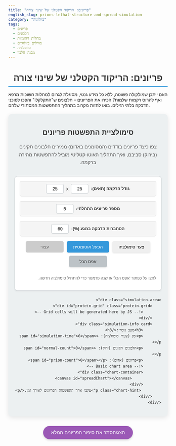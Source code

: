 ```yaml
---
title: "פריונים: הריקוד הקטלני של שינוי צורה"
english_slug: prions-lethal-structure-and-spread-simulation
category: "ביולוגיה"
tags:
  - פריונים
  - חלבונים
  - מחלות זיהומיות
  - מודלים ביולוגיים
  - סימולציה
  - מבנה חלבון
---
```

<h1>פריונים: הריקוד הקטלני של שינוי צורה</h1>
<p>האם ייתכן שמולקולה פשוטה, ללא כל מידע גנטי, מסוגלת לגרום למחלות חשוכות מרפא ואף להרוס רקמות שלמות? הכירו את הפריונים – חלבונים ש"התקלקלו" והפכו לסוכני הדבקה בלתי רגילים. בואו לחזות מקרוב בתהליך ההתפשטות המסתורי שלהם.</p>

<div id="app-container">
    <h2>סימולציית התפשטות פריונים</h2>
    <p class="simulation-intro">צפו כיצד פריונים בודדים (המסומנים באדום) ממירים חלבונים תקינים (בירוק) סביבם, ואיך התהליך האוטו-קטליטי מוביל להתפשטות מהירה ברקמה.</p>
    <div class="simulation-controls card">
        <div class="control-group">
            <label for="grid-size">גודל הרקמה (תאים):</label>
            <input type="number" id="grid-size" value="25" min="10" max="50" step="5">x
            <input type="number" id="grid-size-y" value="25" min="10" max="50" step="5">
        </div>
        <div class="control-group">
            <label for="initial-prions">מספר פריונים התחלתי:</label>
            <input type="number" id="initial-prions" value="5" min="1" max="20">
        </div>
        <div class="control-group">
            <label for="conversion-rate">הסתברות הדבקה במגע (%):</label>
            <input type="number" id="conversion-rate" value="60" min="10" max="100" step="5">
        </div>
         <div class="button-group">
            <button id="start-simulation" class="action-button">צעד סימולציה</button>
            <button id="run-simulation" class="action-button primary">הפעל אוטומטית</button>
            <button id="stop-simulation" class="action-button" disabled>עצור</button>
            <button id="reset-simulation" class="action-button secondary">אפס הכל</button>
         </div>
          <p class="reset-hint">לחצו על כפתור 'אפס הכל' או שנה פרמטר כדי להתחיל סימולציה חדשה.</p>
    </div>

    <div class="simulation-area">
        <div id="protein-grid" class="protein-grid">
            <!-- Grid cells will be generated here by JS -->
        </div>
        <div class="simulation-info card">
            <h3>מצב נוכחי:</h3>
            <p>זמן (צעדי סימולציה): <span id="simulation-time">0</span></p>
            <p>חלבונים תקינים (ירוק): <span id="normal-count">0</span></p>
            <p>פריונים (אדום): <span id="prion-count">0</span></p>
            <!-- Basic chart area -->
            <div class="chart-container">
                 <canvas id="spreadChart"></canvas>
            </div>
             <p class="chart-hint">עקבו אחר התפשטות הפריונים לאורך זמן.</p>
        </div>
    </div>
</div>

<style>
    :root {
        --primary-color: #3498db; /* Blue */
        --primary-dark: #2980b9;
        --secondary-color: #9b59b6; /* Purple */
        --secondary-dark: #8e44ad;
        --normal-protein: #2ecc71; /* Emerald green */
        --prion-protein: #e74c3c; /* Alizarin red */
        --background-color: #ecf0f1; /* Light grey */
        --card-background: #ffffff; /* White */
        --text-color: #333;
        --border-color: #bdc3c7; /* Silver */
        --grid-border: #7f8c8d; /* Asbestos */
    }

    #app-container {
        font-family: 'Arial', sans-serif;
        line-height: 1.6;
        margin: 20px auto;
        max-width: 960px; /* Increased max-width slightly */
        direction: rtl;
        text-align: right;
        padding: 20px;
        background-color: var(--background-color);
        border-radius: 10px;
        box-shadow: 0 4px 15px rgba(0, 0, 0, 0.1);
    }

    h1, h2, h3 {
        text-align: center;
        color: var(--text-color);
        margin-bottom: 15px;
    }

    h1 {
        font-size: 2em;
        border-bottom: 2px solid var(--primary-color);
        padding-bottom: 10px;
    }

    h2 {
         font-size: 1.6em;
         margin-top: 20px;
    }

     .simulation-intro {
         text-align: center;
         margin-bottom: 30px;
         font-size: 1.1em;
         color: #555;
     }

    .card {
        background-color: var(--card-background);
        border: 1px solid var(--border-color);
        border-radius: 8px;
        padding: 15px;
        margin-bottom: 20px;
        box-shadow: 0 2px 5px rgba(0, 0, 0, 0.08);
    }

    .simulation-controls {
        display: flex;
        flex-wrap: wrap;
        gap: 15px;
        justify-content: center;
        align-items: center;
    }

    .control-group {
        display: flex;
        align-items: center;
        gap: 8px;
        background-color: #f5f5f5;
        padding: 8px 12px;
        border-radius: 5px;
        border: 1px solid #ddd;
    }

    .simulation-controls label {
        font-weight: bold;
        color: var(--text-color);
        font-size: 0.95em;
    }

    .simulation-controls input[type="number"] {
        width: 55px;
        padding: 6px;
        border: 1px solid var(--border-color);
        border-radius: 4px;
        font-size: 1em;
        text-align: center;
        -moz-appearance: textfield; /* Remove Firefox spinner */
    }
     .simulation-controls input[type="number"]::-webkit-outer-spin-button,
     .simulation-controls input[type="number"]::-webkit-inner-spin-button {
        -webkit-appearance: none; /* Remove Chrome/Safari spinner */
        margin: 0;
     }

    .button-group {
        display: flex;
        gap: 10px;
        flex-wrap: wrap;
        justify-content: center;
    }

    .action-button {
        padding: 10px 20px;
        border: none;
        border-radius: 5px;
        cursor: pointer;
        font-size: 1em;
        transition: background-color 0.3s ease, transform 0.1s ease;
        box-shadow: 0 2px 4px rgba(0, 0, 0, 0.1);
        min-width: 120px; /* Ensure consistent button width */
        text-align: center;
    }

    .action-button:hover:not(:disabled) {
        transform: translateY(-1px);
        box-shadow: 0 4px 6px rgba(0, 0, 0, 0.15);
    }

    .action-button:active:not(:disabled) {
        transform: translateY(0);
        box-shadow: 0 1px 2px rgba(0, 0, 0, 0.1);
    }

     .primary {
         background-color: var(--primary-color);
         color: white;
     }
     .primary:hover:not(:disabled) {
         background-color: var(--primary-dark);
     }

     .secondary {
         background-color: var(--border-color);
         color: var(--text-color);
     }
      .secondary:hover:not(:disabled) {
         background-color: #aeb6bf;
     }


     .action-button:disabled {
        background-color: #cccccc;
        color: #666666;
        cursor: not-allowed;
        box-shadow: none;
        transform: none;
     }

    .simulation-area {
        display: flex;
        flex-direction: column;
        gap: 30px;
        align-items: center;
    }

    .protein-grid {
        display: grid;
        border: 2px solid var(--grid-border);
        margin: 0 auto;
        background-color: var(--card-background);
        box-shadow: inset 0 0 8px rgba(0, 0, 0, 0.1);
        transition: border-color 0.3s ease;
    }

     .protein-grid:hover {
         border-color: var(--primary-color);
     }

    .grid-cell {
        width: 18px; /* Slightly larger cells */
        height: 18px; /* Slightly larger cells */
        border: 1px dotted #eee; /* Subtle separator */
        box-sizing: border-box;
        cursor: pointer; /* Indicate interactivity */
        transition: background-color 0.5s ease, transform 0.2s ease; /* Smooth color change + pulse effect */
    }

    .grid-cell.normal {
        background-color: var(--normal-protein);
    }

    .grid-cell.prion {
        background-color: var(--prion-protein);
    }

     .grid-cell.converting {
         animation: pulse-prion 0.6s ease-out; /* Animation for conversion */
     }

     @keyframes pulse-prion {
         0% { transform: scale(1); opacity: 1; }
         50% { transform: scale(1.2); opacity: 0.8; background-color: orange; } /* Temporary color during conversion */
         100% { transform: scale(1); opacity: 1; }
     }


    .simulation-info {
        text-align: center;
        font-size: 1.05em;
        width: 100%;
        max-width: 400px; /* Limit info box width */
    }

    .simulation-info p {
        margin: 8px 0;
        padding: 3px;
        border-bottom: 1px dashed #eee;
    }
     .simulation-info p:last-child {
         border-bottom: none;
     }

    .simulation-info span {
        font-weight: bold;
        color: var(--primary-dark);
    }

    .chart-container {
        margin-top: 20px;
        width: 100%; /* Use full width of info box */
        max-width: 380px; /* Max width for the chart itself */
        margin-left: auto;
        margin-right: auto;
        background-color: #fff;
        padding: 10px;
        border-radius: 5px;
        box-shadow: 0 1px 3px rgba(0,0,0,0.05);
    }
     .chart-hint {
         font-size: 0.9em;
         color: #666;
         margin-top: 15px;
         text-align: center;
     }
      .reset-hint {
         font-size: 0.9em;
         color: #666;
         margin-top: 10px;
         text-align: center;
         width: 100%; /* Take full width in flex container */
      }


    #explanation-button {
        display: block;
        width: fit-content;
        margin: 30px auto 20px auto;
        padding: 12px 25px;
        font-size: 1.1em;
        border: none;
        border-radius: 25px; /* Pill shape */
        cursor: pointer;
        background-color: var(--secondary-color);
        color: white;
        transition: background-color 0.3s ease, transform 0.1s ease;
        box-shadow: 0 3px 6px rgba(0, 0, 0, 0.15);
    }

    #explanation-button:hover {
        background-color: var(--secondary-dark);
        transform: translateY(-1px);
        box-shadow: 0 4px 8px rgba(0, 0, 0, 0.2);
    }
     #explanation-button:active {
         transform: translateY(0);
         box-shadow: 0 1px 3px rgba(0, 0, 0, 0.1);
     }


    #explanation {
        margin-top: 20px;
        padding: 20px;
        border: 1px solid var(--border-color);
        border-radius: 8px;
        background-color: var(--card-background);
        box-shadow: 0 2px 5px rgba(0, 0, 0, 0.08);
        display: none; /* Initially hidden */
    }

    #explanation h3 {
        color: var(--primary-dark);
        margin-top: 20px;
        margin-bottom: 10px;
        border-bottom: 1px solid var(--border-color);
        padding-bottom: 5px;
        font-size: 1.3em;
    }
    #explanation h3:first-child {
         margin-top: 0;
    }

     #explanation p {
         margin-bottom: 15px;
         color: #555;
     }

    @media (min-width: 768px) {
        .simulation-area {
            flex-direction: row;
            align-items: flex-start; /* Align items to the top */
            justify-content: center;
        }

        .protein-grid {
            flex-shrink: 0; /* Prevent grid from shrinking */
        }

        .simulation-info {
             flex-grow: 1; /* Allow info box to take remaining space */
             margin-right: 20px; /* Add space between grid and info */
             max-width: 300px; /* Smaller info box on wider screens */
        }
         .chart-container {
             max-width: none; /* Allow chart to use info box width */
         }
         .control-group {
             flex-grow: 1; /* Allow controls to grow */
             justify-content: center;
         }
          .button-group {
             width: 100%; /* Buttons take full width */
          }
           .reset-hint {
             text-align: right;
           }
    }

     @media (max-width: 767px) {
         .simulation-area {
             flex-direction: column;
         }
          .simulation-info {
             width: 100%;
             max-width: none; /* Remove max width on small screens */
          }
     }


</style>

<button id="explanation-button">הצג/הסתר את סיפור הפריונים המלא</button>

<div id="explanation">
    <h3>מהו פריון? מולקולה רגילה שהפכה למשנה צורה קטלני.</h3>
    <p>פריונים (Prions) הם חלבונים שאיבדו את צורתם התקינה וקיבלו מבנה מרחבי שגוי, שהופך אותם למסוכנים במיוחד. בניגוד לווירוסים או חיידקים שמכילים חומר גנטי, פריונים הם "אנומליה ביולוגית" – הם גורמים למחלות קטלניות אך ורק באמצעות שינוי צורתם. דמיינו מפתח ששינה את צורתו ומסוגל כעת "לשבור" מנעולים אחרים במקום לפתוח אותם, וגרוע מכך – לגרום למפתחות תקינים ליד ל"הישבר" גם כן.</p>

    <h3>החלבון התמים PrP: מבנה תקין (PrP<sup>C</sup>) מול מבנה פתולוגי (PrP<sup>Sc</sup>).</h3>
    <p>מקור הפריונים הוא חלבון טבעי, PrP (Prion Protein), שנמצא בגופנו ובגופי יונקים רבים, בעיקר בתאי מוח ועצב. במצבו התקין והמועיל (PrP<sup>C</sup>), יש לו מבנה מסוים הכולל "סלילים" (אלפא-הליקס). אולם, בתנאים מסוימים (שעדיין נחקרים), חלבון זה יכול לשנות את צורתו למבנה פתולוגי (PrP<sup>Sc</sup>), הכולל בעיקר "משטחים מקופלים" (בטא-שיטס). רצף חומצות האמינו בשני המצבים זהה, רק הקיפול שונה לגמרי. שינוי זה לא רק הורס את תפקוד החלבון המקורי, אלא הופך אותו לעמיד במיוחד לפירוק ומעניק לו יכולת "להדביק".</p>

    <h3>מנגנון ההמרה: כיצד פריון אחד בורא "צבא" של פריונים אחרים.</h3>
    <p>כאן טמונה הייחודיות המפחידה של הפריונים. כאשר פריון פתולוגי (PrP<sup>Sc</sup>) בא במגע פיזי עם חלבון PrP תקין (PrP<sup>C</sup>), הוא כופה עליו שינוי צורה. ה-PrP<sup>C</sup> התמים משנה את הקיפול שלו והופך גם הוא לפריון (PrP<sup>Sc</sup>). התהליך הוא אוטו-קטליטי: כל פריון חדש שנוצר מסוגל כעת להמיר חלבונים תקינים נוספים. זהו אפקט דומינו מולקולרי בלתי ניתן לעצירה, ללא צורך בחומר גנטי כלשהו.</p>

    <h3>התפשטות ונזק: אגרגטים קטלניים והרס המוח.</h3>
    <p>כשהפריונים מתרבים, הם לא רק ממירים חלבונים תקינים, אלא גם נוטים להתאגד יחד ליצירת מצבורים (אגרגטים או פיברילים) גדולים ועמידים במיוחד. מצבורים אלו גדלים ומתפשטים בתוך התא ובין תאים. הצטברות אגרגטים פריוניים, בעיקר בתאי מוח, גורמת נזק קשה: היא פוגעת בתפקוד התקין של התא, מובילה להיווצרות חללים מיקרוסקופיים ברקמה (מה שמעניק לה מראה ספוגי אופייני), גורמת לאובדן תאי עצב ולתגובה דלקתית. הנזק המצטבר פוגע במערכת העצבים ומוביל לתסמינים נוירולוגיים קשים ופטאליים.</p>

    <h3>דוגמאות למחלות פריוניות: מ"פרה משוגעת" למחלת קרויצפלד-יעקב.</h3>
    <p>מחלות פריוניות, הידועות גם בשם TSEs (Transmissible Spongiform Encephalopathies), הן נדירות באדם אך תמיד קטלניות. המוכרת ביותר היא מחלת קרויצפלד-יעקב (CJD), שיכולה להופיע באופן ספורדי, גנטי או נרכש. וריאנט חדש של CJD (vCJD) קושר בסוף המאה ה-20 למחלת הפרה המשוגעת (BSE) בבקר, שנגרמה ככל הנראה מאכילת מזון שהכיל רקמות מבעלי חיים נגועים. מחלות פריוניות נוספות כוללות סקרפי בכבשים ו-CWD באיילים.</p>

    <h3>האתגר הגדול: מדוע פריונים כמעט בלתי ניתנים לעצירה ולריפוי.</h3>
    <p>הטיפול במחלות פריוניות הוא אתגר עצום: הפריונים מבוססים על חלבון טבעי של הגוף, ולכן מערכת החיסון לא מזהה אותם כ"זרים" ואינה תוקפת אותם ביעילות. הם עמידים להפליא בפני שיטות סטנדרטיות לחיטוי (חום, קרינה, כימיקלים רבים) שמחסלות חיידקים ווירוסים. ברגע שהתסמינים מופיעים, הנזק המוחי לרוב בלתי הפיך. נכון להיום, אין טיפול יעיל שיכול לעצור את התקדמות המחלה, והיא מובילה בהכרח למוות.</p>

    <h3>סימולציות ומודלים: הצצה אל הדינמיקה הנסתרת.</h3>
    <p>כמו הסימולציה שבה התנסיתם, מודלים חישוביים עוזרים לנו להמחיש ולהבין את הדינמיקה של התפשטות הפריונים בקנה מידה גדול יותר. הם מדגימים כיצד שינויים בפרמטרים התחלתיים (כמו מספר פריונים ראשוני או קצב ההמרה) יכולים להשפיע דרמטית על מהירות ההתפשטות ועל הסיכוי להגיע למצב בו כל הרקמה נגועה. זוהי דרך עוצמתית לדמיין תהליכים מולקולריים מורכבים שאינם נראים לעין.</p>
</div>

<script src="https://cdn.jsdelivr.net/npm/chart.js"></script>
<script>
    const gridContainer = document.getElementById('protein-grid');
    const simulationTimeSpan = document.getElementById('simulation-time');
    const normalCountSpan = document.getElementById('normal-count');
    const prionCountSpan = document.getElementById('prion-count');
    const startButton = document.getElementById('start-simulation');
    const runButton = document.getElementById('run-simulation');
    const stopButton = document.getElementById('stop-simulation');
    const resetButton = document.getElementById('reset-simulation');
    const gridSizeInput = document.getElementById('grid-size');
    const gridSizeYInput = document.getElementById('grid-size-y');
    const initialPrionsInput = document.getElementById('initial-prions');
    const conversionRateInput = document.getElementById('conversion-rate');
    const explanationButton = document.getElementById('explanation-button');
    const explanationDiv = document.getElementById('explanation');
    const chartCanvas = document.getElementById('spreadChart');

    let grid = [];
    let gridSizeX = 25; // Increased default size
    let gridSizeY = 25; // Increased default size
    let initialPrions = 5; // Increased default initial prions
    let conversionRate = 0.6; // probability 0-1 (default 60%)
    let simulationTime = 0;
    let normalCount = 0;
    let prionCount = 0;
    let isRunning = false;
    let simulationInterval = null;
    let chart = null;
    let chartData = {
        labels: [],
        datasets: [
            {
                label: 'פריונים',
                data: [],
                borderColor: 'var(--prion-protein)', /* Use CSS variable */
                backgroundColor: 'rgba(231, 76, 60, 0.2)', /* Semi-transparent fill */
                fill: true, /* Fill area under the line */
                tension: 0.3, /* Add some curve to the line */
            },
            {
                label: 'תקינים',
                data: [],
                borderColor: 'var(--normal-protein)', /* Use CSS variable */
                backgroundColor: 'rgba(46, 204, 113, 0.2)',
                fill: true,
                 tension: 0.3,
            }
        ]
    };

    // Initialize or update Chart
    function initializeChart() {
         if (chart) {
             chart.destroy();
         }
         chartData.labels = [];
         chartData.datasets[0].data = [];
         chartData.datasets[1].data = [];

        chart = new Chart(chartCanvas, {
            type: 'line',
            data: chartData,
            options: {
                responsive: true,
                maintainAspectRatio: false,
                animation: {
                    duration: 500, // Animation duration for chart updates
                    easing: 'linear'
                },
                scales: {
                    y: {
                        beginAtZero: true,
                        title: {
                            display: true,
                            text: 'כמות חלבונים',
                            font: { size: 14 }
                        },
                        stacked: true, /* Stacked area chart */
                         max: gridSizeX * gridSizeY /* Max Y is total cells */
                    },
                    x: {
                         title: {
                            display: true,
                            text: 'זמן (צעדי סימולציה)',
                            font: { size: 14 }
                         }
                    }
                },
                 plugins: {
                    legend: {
                        labels: {
                            usePointStyle: true,
                            font: { size: 12 },
                             boxWidth: 10, /* Smaller legend box */
                        },
                         rtl: true,
                         textDirection: 'rtl',
                    },
                    tooltip: {
                        rtl: true,
                         textDirection: 'rtl',
                         callbacks: { /* Custom tooltips */
                             label: function(context) {
                                 let label = context.dataset.label || '';
                                 if (label) {
                                     label += ': ';
                                 }
                                 if (context.parsed.y !== null) {
                                     label += context.parsed.y.toLocaleString();
                                 }
                                 return label;
                             }
                         }
                    },
                     title: { /* Add chart title */
                         display: true,
                         text: 'התפשטות פריונים לאורך זמן',
                         font: { size: 16 },
                         padding: { bottom: 15 }
                     }
                },
                hover: {
                    mode: 'nearest',
                    intersect: true
                }
            }
        });
         chartCanvas.style.height = '250px'; // Adjusted height for better look
         chartCanvas.style.width = '100%'; // Use container width
    }


    function createGrid() {
        gridContainer.innerHTML = '';
        gridSizeX = parseInt(gridSizeInput.value);
        gridSizeY = parseInt(gridSizeYInput.value);
        initialPrions = parseInt(initialPrionsInput.value);
        conversionRate = parseInt(conversionRateInput.value) / 100;

         // Validation: Max initial prions is total cells
        const totalCells = gridSizeX * gridSizeY;
        if (initialPrions > totalCells) {
            initialPrions = totalCells;
            initialPrionsInput.value = initialPrions; // Update input field
        }
         // Validation: Min grid size
         if (gridSizeX < 10) gridSizeX = 10; gridSizeInput.value = gridSizeX;
         if (gridSizeY < 10) gridSizeY = 10; gridSizeYInput.value = gridSizeY;
         // Validation: Min initial prions
         if (initialPrions < 1) initialPrions = 1; initialPrionsInput.value = initialPrions;
         // Validation: Conversion rate
          if (conversionRate < 0.1) conversionRate = 0.1; conversionRateInput.value = conversionRate * 100;


        gridContainer.style.gridTemplateColumns = `repeat(${gridSizeX}, 1fr)`;
        gridContainer.style.gridTemplateRows = `repeat(${gridSizeY}, 1fr)`;

        grid = [];
        normalCount = totalCells;
        prionCount = 0;
        simulationTime = 0;

        for (let i = 0; i < totalCells; i++) {
            const cell = document.createElement('div');
            cell.classList.add('grid-cell', 'normal');
             cell.dataset.index = i; // Store index for click handling
             cell.addEventListener('click', handleCellClick); // Add click listener
            gridContainer.appendChild(cell);
            grid.push({ element: cell, isPrion: false });
        }

        // Add initial prions randomly
        let prionIndices = new Set();
        while (prionIndices.size < initialPrions) {
            let randomIndex = Math.floor(Math.random() * totalCells);
            // Ensure the cell is initially normal before making it a prion
            if (!grid[randomIndex].isPrion) {
                 setCellAsPrion(randomIndex); // Use helper function
                 prionIndices.add(randomIndex);
            }
        }

        // Recalculate counts based on final state
         normalCount = 0;
         prionCount = 0;
         grid.forEach(cell => {
             if(cell.isPrion) prionCount++;
             else normalCount++;
         });


        updateDisplay();
        initializeChart();
        updateChart(); // Add initial state to chart
    }

     function setCellAsPrion(index) {
        if (!grid[index].isPrion) {
            grid[index].isPrion = true;
            grid[index].element.classList.remove('normal');
            grid[index].element.classList.add('prion');
             // Add animation class briefly
            grid[index].element.classList.add('converting');
            setTimeout(() => {
                 grid[index].element.classList.remove('converting');
            }, 600); // Match animation duration
        }
     }

      function setCellAsNormal(index) {
         if (grid[index].isPrion) {
             grid[index].isPrion = false;
             grid[index].element.classList.remove('prion');
             grid[index].element.classList.add('normal');
              // No 'converting' animation for going back to normal in this model
         }
      }


    function updateDisplay() {
        simulationTimeSpan.textContent = simulationTime;
        normalCountSpan.textContent = normalCount.toLocaleString(); // Add formatting
        prionCountSpan.textContent = prionCount.toLocaleString(); // Add formatting
    }

    function updateChart() {
         // Only add point if time has passed or this is the first point (time 0)
         if (simulationTime > 0 || chartData.labels.length === 0) {
             chartData.labels.push(simulationTime);
             chartData.datasets[0].data.push(prionCount);
             chartData.datasets[1].data.push(normalCount);
             chart.update();
         }
    }

    function getNeighbors(index) {
        const neighbors = [];
        const x = index % gridSizeX;
        const y = Math.floor(index / gridSizeX);

        // Using delta arrays for cleaner neighbor finding (including diagonals if desired, but sticking to 4-way)
        const dx = [-1, 1, 0, 0];
        const dy = [0, 0, -1, 1];

        for (let i = 0; i < dx.length; i++) {
            const nx = x + dx[i];
            const ny = y + dy[i];

            if (nx >= 0 && nx < gridSizeX && ny >= 0 && ny < gridSizeY) {
                const neighborIndex = ny * gridSizeX + nx;
                neighbors.push(grid[neighborIndex]);
            }
        }
        return neighbors;
    }

    function simulationStep() {
        if (prionCount === gridSizeX * gridSizeY || normalCount === 0) {
             stopSimulation();
             return;
        }

        const conversionsThisStep = []; // Store indices to convert

        grid.forEach((cell, index) => {
            // Only normal proteins can be converted, and only if simulation is running (for safety)
            if (!cell.isPrion && isRunning || (!cell.isPrion && !isRunning)) { // Allow step-by-step when not running
                const neighbors = getNeighbors(index);
                const hasPrionNeighbor = neighbors.some(neighbor => neighbor.isPrion);

                if (hasPrionNeighbor) {
                    // Probability of conversion if adjacent to a prion
                    if (Math.random() < conversionRate) {
                        conversionsThisStep.push(index);
                    }
                }
            }
        });

        // Apply changes after checking all cells
        conversionsThisStep.forEach(index => {
            setCellAsPrion(index);
        });

        // Update counts
        prionCount += conversionsThisStep.length;
        normalCount -= conversionsThisStep.length;
        simulationTime++;

        updateDisplay();
        updateChart();

        // Check for end condition again after updates
         if (normalCount <= 0) { // Check if normal proteins are depleted
             stopSimulation();
         }
    }

    function startAutoSimulation() {
        if (isRunning) return;
        isRunning = true;
        startButton.disabled = true;
        runButton.disabled = true;
        stopButton.disabled = false;
        // Adjust interval for perceived speed, lower is faster
        simulationInterval = setInterval(simulationStep, 80); // Run step every 80ms for slightly faster auto
    }

    function stopSimulation() {
        isRunning = false;
        clearInterval(simulationInterval);
        startButton.disabled = false;
        runButton.disabled = false;
        stopButton.disabled = true;
    }

    function resetSimulation() {
        stopSimulation();
        createGrid(); // Re-initialize the grid and counts
         // Ensure buttons are enabled after reset
        startButton.disabled = false;
        runButton.disabled = false;
        stopButton.disabled = true;
    }

     // Handle clicks on grid cells (for manual interaction)
     function handleCellClick(event) {
         if (isRunning) return; // Don't allow changes during auto run

         const index = parseInt(event.target.dataset.index);
         if (grid[index].isPrion) {
             // Option: Turn prion back to normal (simplification for interaction)
             setCellAsNormal(index);
             prionCount--;
             normalCount++;
         } else {
             // Option: Turn normal into a prion
             setCellAsPrion(index);
             prionCount++;
             normalCount--;
         }
         updateDisplay();
         // Don't update chart on individual clicks unless simulation step happens
         // The click is primarily for setting initial state or manual exploration in step mode
     }


    // Event Listeners
    startButton.addEventListener('click', () => {
        if (!isRunning) { // Only step if not in auto mode
            simulationStep();
        }
    });
    runButton.addEventListener('click', startAutoSimulation);
    stopButton.addEventListener('click', stopSimulation);
    resetButton.addEventListener('click', resetSimulation);

     // Reset simulation when parameters change
     gridSizeInput.addEventListener('change', resetSimulation);
     gridSizeYInput.addEventListener('change', resetSimulation);
     initialPrionsInput.addEventListener('change', resetSimulation);
     conversionRateInput.addEventListener('change', resetSimulation);


    explanationButton.addEventListener('click', () => {
        const isHidden = explanationDiv.style.display === 'none';
        explanationDiv.style.display = isHidden ? 'block' : 'none';
        // Smoothly toggle visibility (optional, can be done with CSS transitions)
         if (isHidden) {
             explanationDiv.style.opacity = 0;
             explanationDiv.style.height = 'auto'; // Allow height calculation
             const height = explanationDiv.clientHeight; // Get height
             explanationDiv.style.height = 0; // Reset height for transition
             explanationDiv.style.overflow = 'hidden';
             explanationDiv.style.transition = 'height 0.5s ease-out, opacity 0.5s ease-out';
             setTimeout(() => {
                 explanationDiv.style.height = height + 'px';
                 explanationDiv.style.opacity = 1;
             }, 50); // Small delay to allow height reset
              explanationButton.textContent = 'הסתר את סיפור הפריונים המלא';
         } else {
             explanationDiv.style.height = explanationDiv.clientHeight + 'px'; // Set current height
             setTimeout(() => {
                  explanationDiv.style.height = 0;
                  explanationDiv.style.opacity = 0;
             }, 50);
              explanationButton.textContent = 'הצג את סיפור הפריונים המלא';
         }

         explanationDiv.addEventListener('transitionend', function handler() {
             if (explanationDiv.style.height === '0px') {
                 explanationDiv.style.display = 'none';
                 explanationDiv.style.removeProperty('overflow');
             } else {
                  explanationDiv.style.removeProperty('height'); // Remove fixed height after opening
             }
              explanationDiv.style.removeProperty('transition');
             explanationDiv.removeEventListener('transitionend', handler);
         });
    });


    // Initial setup
    createGrid();

</script>
```
